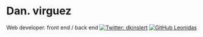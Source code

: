 # Dan. virguez
Web developer. front end / back end
[![Twitter: dkinslert](https://img.shields.io/twitter/follow/dkinslert?style=social)](https://twitter.com/dkinslert)
[![GitHub Leonidas](https://img.shields.io/github/followers/dkinslert?label=follow&style=social)](https://github.com/dandev453)
